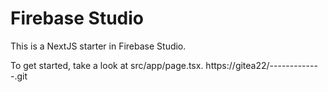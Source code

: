 # Firebase Studio

This is a NextJS starter in Firebase Studio.

To get started, take a look at src/app/page.tsx.
https://gitea22/-------------.git
